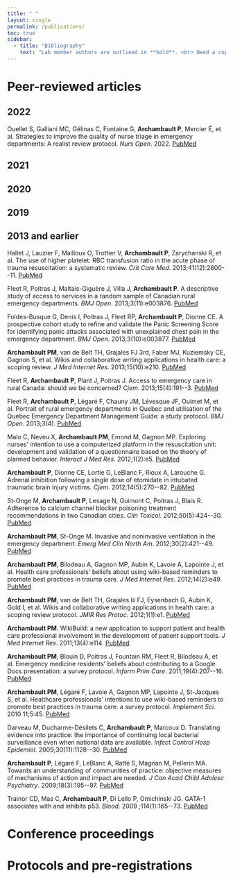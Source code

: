 ```yaml
---
title: " "
layout: single
permalink: /publications/
toc: true
sidebar:
  - title: "Bibliography"
    text: "Lab member authors are outlined in **bold**. <br> Need a copy? The link to each record in PubMed is provided."
---
```


# Peer-reviewed articles

## 2022
  
Ouellet S, Galliani MC, Gélinas C, Fontaine G, **Archambault P**, Mercier É, et al. Strategies to improve the quality of nurse triage in emergency departments: A realist review protocol. *Nurs Open*. 2022. [PubMed](https://pubmed.ncbi.nlm.nih.gov/36527423/) 

## 2021

## 2020

## 2019

## 2013 and earlier

Hallet J, Lauzier F, Mailloux O, Trottier V, **Archambault P**, Zarychanski R, et al. The use of higher platelet: RBC transfusion ratio in the acute phase of trauma resuscitation: a systematic review. *Crit Care Med*. 2013;41(12):2800--11. [PubMed](https://pubmed.ncbi.nlm.nih.gov/23982024/)

Fleet R, Poitras J, Maltais-Giguère J, Villa J, **Archambault P**. A descriptive study of access to services in a random sample of Canadian rural emergency departments. *BMJ Open*. 2013;3(11):e003876. [PubMed](https://pubmed.ncbi.nlm.nih.gov/24285633/)

Foldes-Busque G, Denis I, Poitras J, Fleet RP, **Archambault P**, Dionne CE. A prospective cohort study to refine and validate the Panic Screening Score for identifying panic attacks associated with unexplained chest pain in the emergency department. *BMJ Open*. 2013;3(10):e003877. [PubMed](https://pubmed.ncbi.nlm.nih.gov/24163208/)

**Archambault PM**, van de Belt TH, Grajales FJ 3rd, Faber MJ, Kuziemsky CE, Gagnon S, et al. Wikis and collaborative writing applications in health care: a scoping review. *J Med Internet Res*. 2013;15(10):e210. [PubMed](https://pubmed.ncbi.nlm.nih.gov/24103318/)

Fleet R, **Archambault P**, Plant J, Poitras J. Access to emergency care in rural Canada: should we be concerned? *Cjem*. 2013;15(4):191--3. [PubMed](https://pubmed.ncbi.nlm.nih.gov/23777988/)

Fleet R, **Archambault P**, Légaré F, Chauny JM, Lévesque JF, Ouimet M, et al. Portrait of rural emergency departments in Quebec and utilisation of the Quebec Emergency Department Management Guide: a study protocol. *BMJ Open*. 2013;3(4). [PubMed](https://pubmed.ncbi.nlm.nih.gov/23633423/)

Malo C, Neveu X, **Archambault PM**, Emond M, Gagnon MP. Exploring nurses' intention to use a computerized platform in the resuscitation unit: development and validation of a questionnaire based on the theory of planned behavior. *Interact J Med Res*. 2012;1(2):e5. [PubMed](https://pubmed.ncbi.nlm.nih.gov/23611903/)

**Archambault P**, Dionne CE, Lortie G, LeBlanc F, Rioux A, Larouche G. Adrenal inhibition following a single dose of etomidate in intubated traumatic brain injury victims. *Cjem*. 2012;14(5):270--82. [PubMed](https://pubmed.ncbi.nlm.nih.gov/22967694/)

St-Onge M, **Archambault P**, Lesage N, Guimont C, Poitras J, Blais R. Adherence to calcium channel blocker poisoning treatment recommendations in two Canadian cities. *Clin Toxicol*. 2012;50(5):424--30. [PubMed](https://pubmed.ncbi.nlm.nih.gov/22578114/)

**Archambault PM**, St-Onge M. Invasive and noninvasive ventilation in the emergency department. *Emerg Med Clin North Am*. 2012;30(2):421--49. [PubMed](https://pubmed.ncbi.nlm.nih.gov/22487113/)

**Archambault PM**, Bilodeau A, Gagnon MP, Aubin K, Lavoie A, Lapointe J, et al. Health care professionals' beliefs about using wiki-based reminders to promote best practices in trauma care. *J Med Internet Res*. 2012;14(2):e49. [PubMed](https://pubmed.ncbi.nlm.nih.gov/22515985/)

**Archambault PM**, van de Belt TH, Grajales Iii FJ, Eysenbach G, Aubin K, Gold I, et al. Wikis and collaborative writing applications in health care: a scoping review protocol. *JMIR Res Protoc*. 2012;1(1):e1. [PubMed](https://pubmed.ncbi.nlm.nih.gov/23612481/)

**Archambault PM**. WikiBuild: a new application to support patient and health care professional involvement in the development of patient support tools. *J Med Internet Res*. 2011;13(4):e114. [PubMed](https://pubmed.ncbi.nlm.nih.gov/22155746/)

**Archambault PM**, Blouin D, Poitras J, Fountain RM, Fleet R, Bilodeau A, et al. Emergency medicine residents' beliefs about contributing to a Google Docs presentation: a survey protocol. *Inform Prim Care*. 2011;19(4):207--16. [PubMed](https://pubmed.ncbi.nlm.nih.gov/22828575/)

**Archambault PM**, Légaré F, Lavoie A, Gagnon MP, Lapointe J, St-Jacques S, et al. Healthcare professionals' intentions to use wiki-based reminders to promote best practices in trauma care: a survey protocol. *Implement Sci*. 2010 11;5:45. [PubMed](https://pubmed.ncbi.nlm.nih.gov/20540775/)

Darveau M, Ducharme-Désilets C, **Archambault P**, Marcoux D. Translating evidence into practice: the importance of continuing local bacterial surveillance even when national data are available. *Infect Control Hosp Epidemiol*. 2009;30(11):1128--30. [PubMed](https://pubmed.ncbi.nlm.nih.gov/19811102/)

**Archambault P**, Légaré F, LeBlanc A, Ratté S, Magnan M, Pellerin MA. Towards an understanding of communities of practice: objective measures of mechanisms of action and impact are needed. *J Can Acad Child Adolesc Psychiatry*. 2009;18(3):195--97. [PubMed](https://pubmed.ncbi.nlm.nih.gov/19718417/)

Trainor CD, Mas C, **Archambault P**, Di Lello P, Omichinski JG. GATA-1 associates with and inhibits p53. *Blood*. 2009 ;114(1):165--73. [PubMed](https://pubmed.ncbi.nlm.nih.gov/19411634/)

# Conference proceedings

# Protocols and pre-registrations

